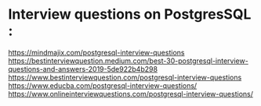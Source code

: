 # Interview questions on PostgresSQL :
https://mindmajix.com/postgresql-interview-questions <br/>
https://bestinterviewquestion.medium.com/best-30-postgresql-interview-questions-and-answers-2019-5de922b4b298 <br/>
https://www.bestinterviewquestion.com/postgresql-interview-questions <br/>
https://www.educba.com/postgresql-interview-questions/ <br/>
https://www.onlineinterviewquestions.com/postgresql-interview-questions/ <br/>
